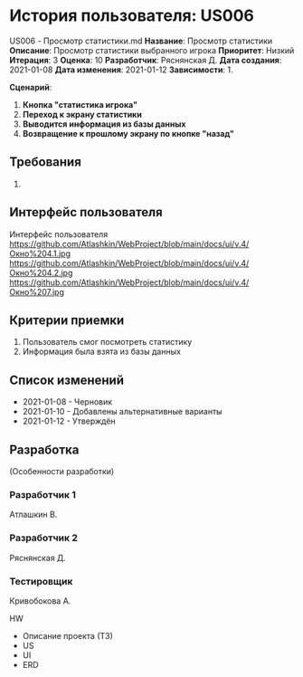 # История пользователя: US006
US006 - Просмотр статистики.md
**Название**: Просмотр статистики
**Описание**: Просмотр статистики выбранного игрока
**Приоритет**: Низкий
**Итерация**: 3
**Оценка**: 10
**Разработчик**: Ряснянская Д.
**Дата создания**: 2021-01-08
**Дата изменения**: 2021-01-12
**Зависимости**:
1. 

**Сценарий**:
1. **Кнопка "статистика игрока"**
2. **Переход к экрану статистики**
3. **Выводится информация из базы данных**
4. **Возвращение к прошлому экрану по кнопке "назад"**

## Требования
1. 

## Интерфейс пользователя
Интерфейс пользователя 
https://github.com/Atlashkin/WebProject/blob/main/docs/ui/v.4/Окно%204.1.jpg
https://github.com/Atlashkin/WebProject/blob/main/docs/ui/v.4/Окно%204.2.jpg
https://github.com/Atlashkin/WebProject/blob/main/docs/ui/v.4/Окно%207.jpg

## Критерии приемки
1. Пользователь смог посмотреть статистику
2. Информация была взята из базы данных

## Список изменений
- 2021-01-08 - Черновик
- 2021-01-10 - Добавлены альтернативные варианты
- 2021-01-12 - Утверждён

## Разработка
(Особенности разработки)

### Разработчик 1
Атлашкин В.
### Разработчик 2
Ряснянская Д.
### Тестировщик
Кривобокова А.

HW
- Описание проекта (ТЗ)
- US
- UI
- ERD